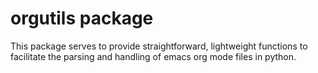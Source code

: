 # orgutils package

This package serves to provide straightforward, lightweight functions to facilitate the parsing and handling of emacs org mode files in python.
